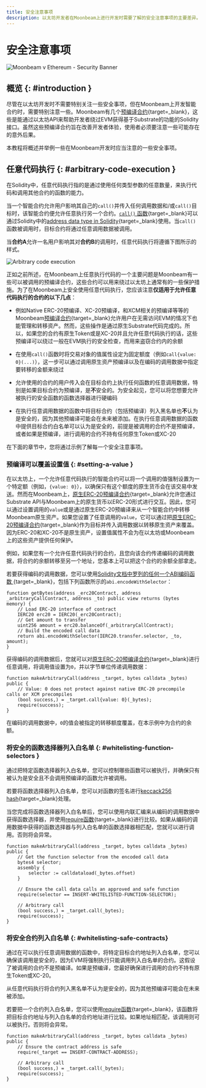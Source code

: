 ```yaml
---
title: 安全注意事项
description: 以太坊开发者在Moonbeam上进行开发时需要了解的安全注意事项的主要差异。
---
```


# 安全注意事项

![Moonbeam v Ethereum - Security Banner](/images/builders/get-started/eth-compare/security/security-banner.png)

## 概览 {: #introduction }

尽管在以太坊开发时不需要特别关注一些安全事项，但在Moonbeam上开发智能合约时，需要特别注意一些。Moonbeam有几个[预编译合约](/builders/pallets-precompiles/precompiles/){target=_blank}，这些是能通过以太坊API来帮助开发者绕过EVM获得基于Substrate的功能的Solidity接口。虽然这些预编译合约旨在改善开发者体验，使用者必须要注意一些可能存在的意外后果。

本教程将概述并举例一些在Moonbeam开发时应当注意的一些安全事项。

## 任意代码执行 {: #arbitrary-code-execution }

在Solidity中，任意代码执行指的是通过使用任何类型参数的任意数量，来执行代码和调用其他合约的函数的能力。

当一个智能合约允许用户影响其自己的`call()`并传入任何调用数据和/或`call()`目标时，该智能合约便允许任意执行另一个合约。[`call()` 函数](https://solidity-by-example.org/call/){target=_blank}可以通过Solidity中的[address data type in Solidity](https://docs.soliditylang.org/en/latest/types.html#address){target=_blank}使用。当`call()`函数被调用时，目标合约将通过任意调用数据被调用。

当**合约A**允许一名用户影响其对**合约B**的调用时，任意代码执行将遵循下图所示的样式。

![Arbitrary code execution](/images/builders/get-started/eth-compare/security/security-1.png)

正如之前所述，在Moonbeam上任意执行代码的一个主要问题是Moonbeam有一些可以被调用的预编译合约，这些合约可以用来绕过以太坊上通常有的一些保护措施。为了在Moonbeam上安全使用任意代码执行，您应该注意**仅适用于允许任意代码执行的合约的以下几点**：

- 例如Native ERC-20预编译、XC-20预编译，和XCM相关的预编译等等的Moonbeam[预编译合约](/builders/pallets-precompiles/precompiles/){target=_blank}允许用户在无需访问EVM的情况下也能管理和转移资产。然而，这些操作是通过原生Substrate代码完成的。所以，如果您的合约有原生Token或是XC-20并且允许任意代码执行的话，这些预编译可以绕过一般在EVM执行的安全检查，而用来盗窃合约内的余额

- 在使用`call()`函数时将交易对象的值属性设定为固定额度（例如`call{value: 0}(...)`），这一步可以通过调用原生资产预编译以及在编码的调用数据中指定要转移的金额来绕过

- 允许使用的合约的用户传入会在目标合约上执行任何函数的任意调用数据，特别是如果目标合约为预编译，是**不**安全的。为安全起见，您可以将您想要允许被执行的安全函数的函数选择器进行硬编码

- 在执行任意调用数据的函数中将目标合约（包括预编译）列入黑名单也**不**认为是安全的，因为其他预编译可能会在未来被添加。在执行任意调用数据的函数中提供目标合约白名单可以认为是安全的，前提是被调用的合约不是预编译，或者如果是预编译，进行调用的合约不持有任何原生Token或XC-20

在下面的章节中，您将通过示例了解每一个安全注意事项。

### 预编译可以覆盖设置值 {: #setting-a-value }

在以太坊上，一个允许任意代码执行的智能合约可以将一个调用的值强制设置为一个特定额（例如，`{value: 0}`），以确保只有这个额度的原生货币会在该交易中发送。然而在Moonbeam上，[原生ERC-20预编译合约](/builders/pallets-precompiles/precompiles/erc20){target=_blank}允许您通过Substrate API与Moonbeam上的原生货币以ERC-20形式进行交互。因此，您可以通过设置调用的`value`或是通过原生ERC-20预编译来从一个智能合约中转移Moonbeam原生资产。如果您设置了任意调用的`value`，它可以通过把[原生ERC-20预编译合约](/builders/pallets-precompiles/precompiles/erc20){target=_blank}作为目标并传入调用数据以转移原生资产来覆盖。因为ERC-20和XC-20不是原生资产，设置值属性不会为在以太坊或Moonbeam上的这些资产提供任何保护。

例如，如果您有一个允许任意代码执行的合约，且您向该合约传递编码的调用数据，将合约的余额转移至另一个地址，您基本上可以把这个合约的余额全部拿走。

若要获得编码的调用数据，您可以使用[Solidity文档中罗列的任何一个ABI编码函数 ](https://docs.soliditylang.org/en/latest/units-and-global-variables.html#abi-encoding-and-decoding-functions){target=_blank}，包括下列函数所示的`abi.encodeWithSelector`：

```
function getBytes(address _erc20Contract, address _arbitraryCallContract, address _to) public view returns (bytes memory) {
    // Load ERC-20 interface of contract
    IERC20 erc20 = IERC20(_erc20Contract);
    // Get amount to transfer
    uint256 amount = erc20.balanceOf(_arbitraryCallContract);
    // Build the encoded call data
    return abi.encodeWithSelector(IERC20.transfer.selector, _to, amount);
}
```

获得编码的调用数据后，您就可以对[原生ERC-20预编译合约](/builders/pallets-precompiles/precompiles/erc20){target=_blank}进行任意调用，将调用值设置为`0`，并以字节单位传递调用数据：

```
function makeArbitraryCall(address _target, bytes calldata _bytes) public {
    // Value: 0 does not protect against native ERC-20 precompile calls or XCM precompiles
    (bool success,) = _target.call{value: 0}(_bytes);
    require(success);
}
```

在编码的调用数据中，`0`的值会被指定的转移额度覆盖，在本示例中为合约的余额。

### 将安全的函数选择器列入白名单 {: #whitelisting-function-selectors }

通过把特定函数选择器列入白名单，您可以控制哪些函数可以被执行，并确保只有被认为是安全且不会调用预编译的函数允许被调用。

若要将函数选择器列入白名单，您可以对函数的签名进行[keccack256 hash](https://emn178.github.io/online-tools/keccak_256.html){target=_blank}处理。

当您完成将函数选择器列入白名单后，您可以使用内联汇编来从编码的调用数据中获得函数选择器，并使用[require函数](https://docs.soliditylang.org/en/v0.8.17/control-structures.html#panic-via-assert-and-error-via-require){target=_blank}进行比较。如果从编码的调用数据中获得的函数选择器与列入白名单的函数选择器相匹配，您就可以进行调用。否则将会异常。

```
function makeArbitraryCall(address _target, bytes calldata _bytes) public {
    // Get the function selector from the encoded call data
    bytes4 selector;
    assembly {
        selector := calldataload(_bytes.offset)
    }

    // Ensure the call data calls an approved and safe function
    require(selector == INSERT-WHITELISTED-FUNCTION-SELECTOR);

    // Arbitrary call
    (bool success,) = _target.call(_bytes);
    require(success);
}
```

### 将安全合约列入白名单 {: #whitelisting-safe-contracts}

通过在可以执行任意调用数据的函数中，将特定目标合约地址列入白名单，您可以确保该调用是安全的，因为EVM将强制执行只能调用列入白名单的合约。这假设了被调用的合约不是预编译。如果是预编译，您最好确保进行调用的合约不持有原生Token或XC-20。

从任意代码执行将合约列入黑名单不认为是安全的，因为其他预编译可能会在未来被添加。

若要把一个合约列入白名单，您可以使用[require函数](https://docs.soliditylang.org/en/v0.8.17/control-structures.html#panic-via-assert-and-error-via-require){target=_blank}，该函数将把目标合约地址与列入白名单的合约地址进行比较。如果地址相匹配，该调用则可以被执行。否则将会异常。

```
function makeArbitraryCall(address _target, bytes calldata _bytes) public {
    // Ensure the contract address is safe
    require(_target == INSERT-CONTRACT-ADDRESS);

    // Arbitrary call
    (bool success,) = _target.call(_bytes);
    require(success);
}
```